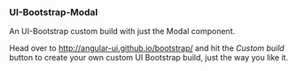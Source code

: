 ### UI-Bootstrap-Modal

An UI-Bootstrap custom build with just the Modal component.

Head over to http://angular-ui.github.io/bootstrap/ and hit the *Custom build*
button to create your own custom UI Bootstrap build, just the way you like it.
